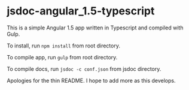 # jsdoc-angular_1.5-typescript
This is a simple Angular 1.5 app written in Typescript and compiled with Gulp.

To install, run `npm install` from root directory.

To compile app, run `gulp` from root directory.

To compile docs, run `jsdoc -c conf.json` from jsdoc directory.

Apologies for the thin README.  I hope to add more as this develops.
